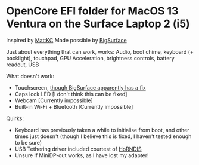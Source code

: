 # OpenCore EFI folder for MacOS 13 Ventura on the Surface Laptop 2 (i5)
Inspired by [MattKC](https://github.com/itsmattkc/OpenCore-SL3-BigSur/blob/master/README.md)
Made possible by [BigSurface](https://github.com/Xiashangning/BigSurface)

Just about everything that can work, works: Audio, boot chime, keyboard (+ backlight), touchpad, GPU Acceleration, brightness controls, battery readout, USB

What doesn't work:
- Touchscreen, [though BigSurface apparently has a fix](https://github.com/Xiashangning/BigSurface)
- Caps lock LED [I don't think this can be fixed]
- Webcam [Currently impossible]
- Built-in Wi-Fi + Bluetooth [Currently impossible]

Quirks:
- Keyboard has previously taken a while to initialise from boot, and other times just doesn't (though I believe this is fixed, I haven't tested enough to be sure)
- USB Tethering driver included courtest of [HoRNDIS](https://github.com/jwise/HoRNDIS)
- Unsure if MiniDP-out works, as I have lost my adapter!
